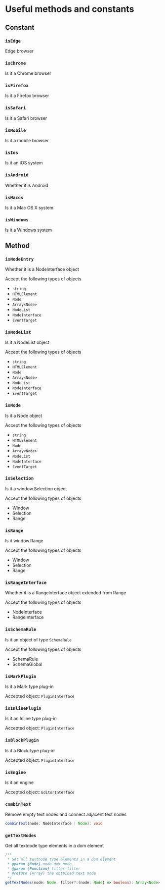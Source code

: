 # Useful methods and constants

## Constant

### `isEdge`

Edge browser

### `isChrome`

Is it a Chrome browser

### `isFirefox`

Is it a Firefox browser

### `isSafari`

Is it a Safari browser

### `isMobile`

Is it a mobile browser

### `isIos`

Is it an iOS system

### `isAndroid`

Whether it is Android

### `isMacos`

Is it a Mac OS X system

### `isWindows`

Is it a Windows system

## Method

### `isNodeEntry`

Whether it is a NodeInterface object

Accept the following types of objects

-   `string`
-   `HTMLElement`
-   `Node`
-   `Array<Node>`
-   `NodeList`
-   `NodeInterface`
-   `EventTarget`

### `isNodeList`

Is it a NodeList object

Accept the following types of objects

-   `string`
-   `HTMLElement`
-   `Node`
-   `Array<Node>`
-   `NodeList`
-   `NodeInterface`
-   `EventTarget`

### `isNode`

Is it a Node object

Accept the following types of objects

-   `string`
-   `HTMLElement`
-   `Node`
-   `Array<Node>`
-   `NodeList`
-   `NodeInterface`
-   `EventTarget`

### `isSelection`

Is it a window.Selection object

Accept the following types of objects

-   Window
-   Selection
-   Range

### `isRange`

Is it window.Range

Accept the following types of objects

-   Window
-   Selection
-   Range

### `isRangeInterface`

Whether it is a RangeInterface object extended from Range

Accept the following types of objects

-   NodeInterface
-   RangeInterface

### `isSchemaRule`

Is it an object of type `SchemaRule`

Accept the following types of objects

-   SchemaRule
-   SchemaGlobal

### `isMarkPlugin`

Is it a Mark type plug-in

Accepted object: `PluginInterface`

### `isInlinePlugin`

Is it an Inline type plug-in

Accepted object: `PluginInterface`

### `isBlockPlugin`

Is it a Block type plug-in

Accepted object: `PluginInterface`

### `isEngine`

Is it an engine

Accepted object: `EditorInterface`

### `combinText`

Remove empty text nodes and connect adjacent text nodes

```ts
combinText(node: NodeInterface | Node): void
```

### `getTextNodes`

Get all textnode type elements in a dom element

```ts
/**
 * Get all textnode type elements in a dom element
 * @param {Node} node-dom node
 * @param {Function} filter-filter
 * @return {Array} the obtained text node
 */
getTextNodes(node: Node, filter?:(node: Node) => boolean): Array<Node>
```
